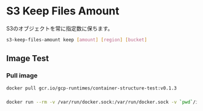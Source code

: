 # S3 Keep Files Amount

S3のオブジェクトを常に指定数に保ちます。

```bash
s3-keep-files-amount keep [amount] [region] [bucket]
```

## Image Test
### Pull image

```bash
docker pull gcr.io/gcp-runtimes/container-structure-test:v0.1.3
```

###

```bash
docker run --rm -v /var/run/docker.sock:/var/run/docker.sock -v `pwd`/image_test.yml:/test.yaml gcr.io/gcp-runtimes/container-structure-test:v0.1.3 -pull -test.v --image stanfoot/s3-keep-files-amount:latest test.yaml
```